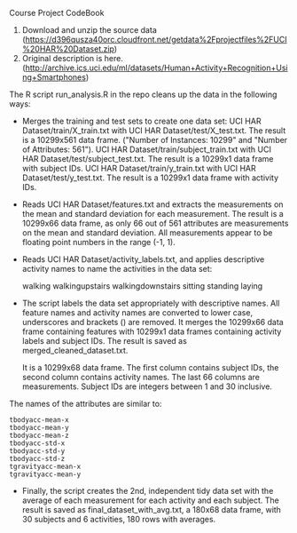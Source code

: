 Course Project CodeBook

1. Download and unzip the source data (https://d396qusza40orc.cloudfront.net/getdata%2Fprojectfiles%2FUCI%20HAR%20Dataset.zip)
2. Original description is here. (http://archive.ics.uci.edu/ml/datasets/Human+Activity+Recognition+Using+Smartphones)

The R script run_analysis.R in the repo cleans up the data in the following ways:

- Merges the training and test sets to create one data set: 
    UCI HAR Dataset/train/X_train.txt with UCI HAR Dataset/test/X_test.txt.
    The result is a 10299x561 data frame. ("Number of Instances: 10299" and "Number of Attributes: 561").
    UCI HAR Dataset/train/subject_train.txt with UCI HAR Dataset/test/subject_test.txt.
    The result is a 10299x1 data frame with subject IDs.
    UCI HAR Dataset/train/y_train.txt with UCI HAR Dataset/test/y_test.txt.
    The result is a 10299x1 data frame with activity IDs.

- Reads UCI HAR Dataset/features.txt and extracts the measurements on the mean and standard deviation for each measurement. 
    The result is a 10299x66 data frame, as only 66 out of 561 attributes are measurements on the mean and standard deviation. 
    All measurements appear to be floating point numbers in the range (-1, 1).

- Reads UCI HAR Dataset/activity_labels.txt, and applies descriptive activity names to name the activities in the data set:

    walking
    walkingupstairs
    walkingdownstairs
    sitting
    standing
    laying

- The script labels the data set appropriately with descriptive names. 
    All feature names and activity names are converted to lower case, underscores and brackets () are removed. 
    It merges the 10299x66 data frame containing features with 10299x1 data frames containing activity labels and subject IDs. 
    The result is saved as merged_cleaned_dataset.txt. 

    It is a 10299x68 data frame. The first column contains subject IDs, the second column contains activity names. 
    The last 66 columns are measurements. Subject IDs are integers between 1 and 30 inclusive. 

The names of the attributes are similar to:

    tbodyacc-mean-x 
    tbodyacc-mean-y 
    tbodyacc-mean-z 
    tbodyacc-std-x 
    tbodyacc-std-y 
    tbodyacc-std-z 
    tgravityacc-mean-x 
    tgravityacc-mean-y

- Finally, the script creates the 2nd, independent tidy data set with the average of each measurement for each activity and each subject. 
    The result is saved as final_dataset_with_avg.txt, a 180x68 data frame, with 30 subjects and 6 activities, 180 rows with averages.
